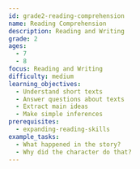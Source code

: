 ```yaml
---
id: grade2-reading-comprehension
name: Reading Comprehension
description: Reading and Writing
grade: 2
ages:
  - 7
  - 8
focus: Reading and Writing
difficulty: medium
learning_objectives:
  - Understand short texts
  - Answer questions about texts
  - Extract main ideas
  - Make simple inferences
prerequisites:
  - expanding-reading-skills
example_tasks:
  - What happened in the story?
  - Why did the character do that?
---
```


